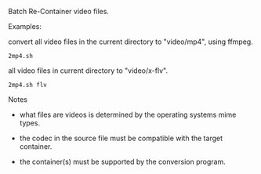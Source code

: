 Batch Re-Container video files.

Examples:

convert all video files in the current directory to "video/mp4", using ffmpeg.
```
2mp4.sh
```
all video files in current directory to "video/x-flv".
```
2mp4.sh flv
```
Notes

* what files are videos is determined by the operating systems mime types.

* the codec in the source file must be compatible with the target container.

* the container(s) must be supported by the conversion program. 

